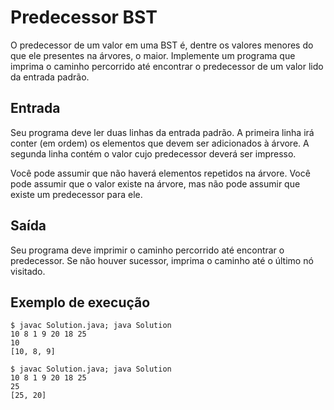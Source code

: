 # Predecessor BST

O predecessor de um valor em uma BST é, dentre os valores menores do que ele presentes na árvores, o maior. Implemente um programa que imprima o caminho percorrido até encontrar o predecessor de um valor lido da entrada padrão.

## Entrada

Seu programa deve ler duas linhas da entrada padrão. A primeira linha irá conter (em ordem) os elementos que devem ser adicionados à árvore. A segunda linha contém o valor cujo predecessor deverá ser impresso.

Você pode assumir que não haverá elementos repetidos na árvore. Você pode assumir que o valor existe na árvore, mas não pode assumir que existe um predecessor para ele.

## Saída

Seu programa deve imprimir o caminho percorrido até encontrar o predecessor. Se não houver sucessor, imprima o caminho até o último nó visitado.

## Exemplo de execução

	$ javac Solution.java; java Solution
	10 8 1 9 20 18 25
	10
	[10, 8, 9]
	
	$ javac Solution.java; java Solution
	10 8 1 9 20 18 25
	25
	[25, 20]